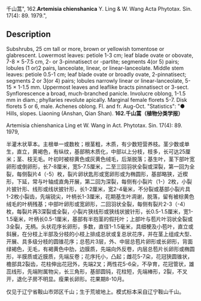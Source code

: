 千山蒿",
162.**Artemisia chienshanica** Y. Ling & W. Wang Acta Phytotax. Sin. 17(4): 89. 1979.",

## Description
Subshrubs, 25 cm tall or more, brown or yellowish tomentose or glabrescent. Lowermost leaves: petiole 1-3 cm; leaf blade ovate or obovate, 7-8 × 5-7.5 cm, 2- or 3-pinnatisect or -partite; segments 4(or 5) pairs; lobules (1 or)2 pairs, lanceolate, linear, or linear-lanceolate. Middle stem leaves: petiole 0.5-1 cm; leaf blade ovate or broadly ovate, 2-pinnatisect; segments 2 or 3(or 4) pairs; lobules narrowly linear or linear-lanceolate, 5-15 × 1-1.5 mm. Uppermost leaves and leaflike bracts pinnatisect or 3-sect. Synflorescence a broad, much-branched panicle. Involucre oblong, 1-1.5 mm in diam.; phyllaries revolute apically. Marginal female florets 5-7. Disk florets 5 or 6, male. Achenes oblong. Fl. and fr. Aug-Oct.
  "Statistics": "● Hills, slopes. Liaoning (Anshan, Qian Shan).
**162.千山蒿（植物分类学报）**

Artemisia chienshanica Ling et W. Wang in Act. Phytotax. Sin. 17(4): 89. 1979,

半灌木状草本。主根单一或数枚；根茎粗，木质，有少数短营养枝。茎少数或单生，直立，黄褐色，有纵纹，基部稍木质化，中部以上分枝，枝多，长可达25厘米；茎、枝无毛。叶初时被棕黄色或灰黄色绒毛，后渐脱落；基生叶，茎下部叶宽卵形或倒卵形，长7-8厘米，宽5-7.5厘米，二至三回羽状全裂或深裂，第一回为全裂，每侧裂片4（-5）枚，裂片卵状匙形或宽卵形或为椭圆形，基部略狭，近楔形，下延，常与叶轴成直角开展，第二回为深裂，每侧有小裂片（1-）2枚，小裂片披针形、线形或线状披针形，长1-2厘米，宽2-4毫米，不分裂或基部小裂片具1-2枚小裂齿，先端锐尖，叶柄长1-3厘米，花期基生叶凋谢，脱落，留有被棕黄色绒毛的叶柄残基；中部叶卵形或宽卵形，二回羽状全裂，每侧有裂片2-3（-4）枚，每裂片再3深裂或全裂，小裂片狭线形或狭线状披针形，长0.5-1.5厘米，宽1-1.5毫米，叶柄长0.5-1厘米，基部有半抱茎的假托叶；上部叶与苞片叶羽状全裂或3全裂，无柄。头状花序长卵形，多数，直径1-1.5毫米，具细梗及小苞叶，直立或斜展，在分枝上半部及分枝的小枝上排成总状或复总状花序，并在茎上组成大型、开展、具多级分枝的圆锥花序；总苞片3层，外、中层总苞片卵形或长卵形，背面绿褐色，无毛，有褐黄色中肋，边膜质，先端向外反卷，内层总苞片长卵形或椭圆形，半膜质或近膜质，先端反卷；花序托小，凸起；雌花5-7朵，花冠狭圆锥状，檐部具2裂齿，花柱伸出花冠外，先端2叉；两性花5-6朵，不孕育，花冠管状，雄蕊线形，先端附属物尖，长三角形，基部圆钝，花柱短，先端棒形，2裂，不叉开，退化子房不明显。瘦果长卵形。花果期8-10月。

仅见于辽宁省鞍山市郊区千山；生于荒坡地上。模式标本采自辽宁鞍山千山。
